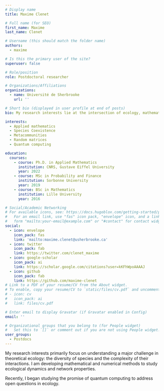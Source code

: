 ```yaml
---
# Display name
title: Maxime Clenet

# Full name (for SEO)
first_name: Maxime
last_name: Clenet

# Username (this should match the folder name)
authors:
  - maxime

# Is this the primary user of the site?
superuser: false

# Role/position
role: Postdoctoral researcher

# Organizations/Affiliations
organizations:
  - name: Université de Sherbrooke
    url: ''

# Short bio (displayed in user profile at end of posts)
bio: My research interests lie at the intersection of ecology, mathematics, statistical analysis, and quantum computing.

interests:
  - Applied mathematics
  - Species Coexistence
  - Metacommunities
  - Random matrices
  - Quantum computing

education:
  courses:
    - course: Ph.D. in Applied Mathematics
      institution: CNRS, Gustave Eiffel University
      year: 2022
    - course: MSc in Probability and Finance
      institution: Sorbonne University
      year: 2019
    - course: BSc in Mathematics
      institution: Lille University
      year: 2016

# Social/Academic Networking
# For available icons, see: https://docs.hugoblox.com/getting-started/page-builder/#icons
#   For an email link, use "fas" icon pack, "envelope" icon, and a link in the
#   form "mailto:your-email@example.com" or "#contact" for contact widget.
social:
  - icon: envelope
    icon_pack: fas
    link: 'mailto:maxime.clenet@usherbrooke.ca'
  - icon: twitter
    icon_pack: fab
    link: https://twitter.com/clenet_maxime
  - icon: google-scholar
    icon_pack: ai
    link: https://scholar.google.com/citations?user=kKFhWpoAAAAJ
  - icon: github
    icon_pack: fab
    link: https://github.com/maxime-clenet
# Link to a PDF of your resume/CV from the About widget.
# To enable, copy your resume/CV to `static/files/cv.pdf` and uncomment the lines below.
# - icon: cv
#   icon_pack: ai
#   link: files/cv.pdf

# Enter email to display Gravatar (if Gravatar enabled in Config)
email: ''

# Organizational groups that you belong to (for People widget)
#   Set this to `[]` or comment out if you are not using People widget.
user_groups:
  - Postdocs
---
```


My research interests primarily focus on understanding a major challenge in theoretical ecology: the diversity of species and the complexity of their interactions. I am developing mathematical and numerical methods to study ecological dynamics and network properties. 

Recently, I began studying the promise of quantum computing to address open questions in ecology.
